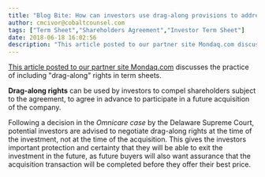```yaml
---
title: "Blog Bite: How can investors use drag-along provisions to address their exit expectations?"
author: cmcivor@cobaltcounsel.com
tags: ["Term Sheet","Shareholders Agreement","Investor Term Sheet"]
date: 2018-06-18 16:02:56
description: "This article posted to our partner site Mondaq.com discusses the practice of including 'drag-along' rights in term sheets. Drag-along rights can be used by investors to compel shareholders subject t..."
---
```


[This article posted to our partner site Mondaq.com](http://www.mondaq.com/unitedstates/x/23033/Venture+Capital/DragAlong+Rights+Recent+Case+Affects+Planning+for+Acquisitions) discusses the practice of including "drag-along" rights in term sheets.

**Drag-along rights** can be used by investors to compel shareholders subject to the agreement, to agree in advance to participate in a future acquisition of the company.

Following a decision in the *Omnicare case* by the Delaware Supreme Court, potential investors are advised to negotiate drag-along rights at the time of the investment, not at the time of the acquisition. This gives the investors important protection and certainty that they will be able to exit the investment in the future, as future buyers will also want assurance that the acquisition transaction will be completed before they offer their best price.
